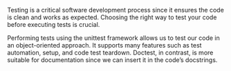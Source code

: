 Testing is a critical software development process since it ensures the code is clean and works as expected. Choosing the right way to test your code before executing tests is crucial. 

Performing tests using the unittest framework allows us to test our code in an object-oriented approach. It supports many features such as test automation, setup, and code test teardown. Doctest, in contrast, is more suitable for documentation since we can insert it in the code’s docstrings.
